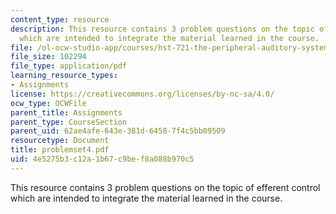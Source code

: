 ```yaml
---
content_type: resource
description: This resource contains 3 problem questions on the topic of efferent control
  which are intended to integrate the material learned in the course.
file: /ol-ocw-studio-app/courses/hst-721-the-peripheral-auditory-system-fall-2005/4e5275b3c12a1b67c9bef8a088b970c5_problemset4.pdf
file_size: 102294
file_type: application/pdf
learning_resource_types:
- Assignments
license: https://creativecommons.org/licenses/by-nc-sa/4.0/
ocw_type: OCWFile
parent_title: Assignments
parent_type: CourseSection
parent_uid: 62ae4afe-643e-381d-6458-7f4c5bb09509
resourcetype: Document
title: problemset4.pdf
uid: 4e5275b3-c12a-1b67-c9be-f8a088b970c5
---
```

This resource contains 3 problem questions on the topic of efferent control which are intended to integrate the material learned in the course.